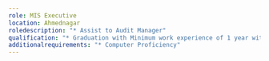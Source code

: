 ```yaml
---
role: MIS Executive
location: Ahmednagar
roledescription: "* Assist to Audit Manager"
qualification: "* Graduation with Minimum work experience of 1 year with corporations."
additionalrequirements: "* Computer Proficiency"
---
```

